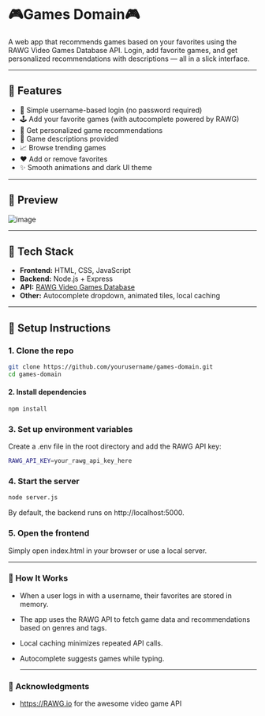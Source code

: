 # 🎮Games Domain🎮

A web app that recommends games based on your favorites using the RAWG Video Games Database API. Login, add favorite games, and get personalized recommendations with descriptions — all in a slick interface.

---

## 🌟 Features

- 🔐 Simple username-based login (no password required)
- 🕹 Add your favorite games (with autocomplete powered by RAWG)
- 🤖 Get personalized game recommendations
- 📝 Game descriptions provided
- 📈 Browse trending games
- ❤️ Add or remove favorites
- ✨ Smooth animations and dark UI theme

---

## 📸 Preview

![image](https://github.com/user-attachments/assets/7d541d40-7bc7-4b60-b32b-11f8401de270)

---

## 🚀 Tech Stack

- **Frontend:** HTML, CSS, JavaScript
- **Backend:** Node.js + Express
- **API:** [RAWG Video Games Database](https://rawg.io/apidocs)
- **Other:** Autocomplete dropdown, animated tiles, local caching

---

## 🔧 Setup Instructions

### 1. Clone the repo

```bash
git clone https://github.com/yourusername/games-domain.git
cd games-domain
```

#### 2. Install dependencies

```bash
npm install
```

### 3. Set up environment variables
Create a .env file in the root directory and add the RAWG API key:
```bash
RAWG_API_KEY=your_rawg_api_key_here
```

### 4. Start the server
```bash
node server.js
```
By default, the backend runs on http://localhost:5000.

### 5. Open the frontend
Simply open index.html in your browser or use a local server.

---

### 🧠 How It Works
- When a user logs in with a username, their favorites are stored in memory.

- The app uses the RAWG API to fetch game data and recommendations based on genres and tags.

- Local caching minimizes repeated API calls.

- Autocomplete suggests games while typing.

  ---

### 🙌 Acknowledgments
- https://RAWG.io for the awesome video game API






